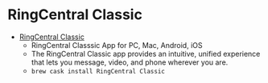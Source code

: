 # RingCentral Classic
- [RingCentral Classic](https://www.ringcentral.com/apps/rc-classic)
  -   RingCentral Classsic App for PC, Mac, Android, iOS 
  - The RingCentral Classic app provides an intuitive, unified experience that lets you message, video, and phone wherever you are.
  - `brew cask install RingCentral Classic`
